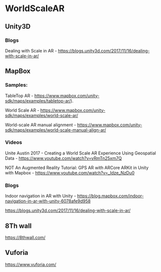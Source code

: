 # WorldScaleAR

## Unity3D

### Blogs

Dealing with Scale in AR - https://blogs.unity3d.com/2017/11/16/dealing-with-scale-in-ar/

## MapBox

### Samples: 

TableTop AR - https://www.mapbox.com/unity-sdk/maps/examples/tabletop-ar/).

World Scale AR - https://www.mapbox.com/unity-sdk/maps/examples/world-scale-ar/

World-scale AR manual alignment - https://www.mapbox.com/unity-sdk/maps/examples/world-scale-manual-align-ar/

### Videos

Unite Austin 2017 - Creating a World Scale AR Experience Using Geospatial Data - https://www.youtube.com/watch?v=vRmTn25xm7Q

NOT An Augmented Reality Tutorial: GPS AR with ARCore ARKit in Unity with Mapbox - https://www.youtube.com/watch?v=_Idze_NzDu0

### Blogs

Indoor navigation in AR with Unity - https://blog.mapbox.com/indoor-navigation-in-ar-with-unity-6078afe9d958

https://blogs.unity3d.com/2017/11/16/dealing-with-scale-in-ar/

## 8Th wall

https://8thwall.com/

## Vuforia

https://www.vuforia.com/
